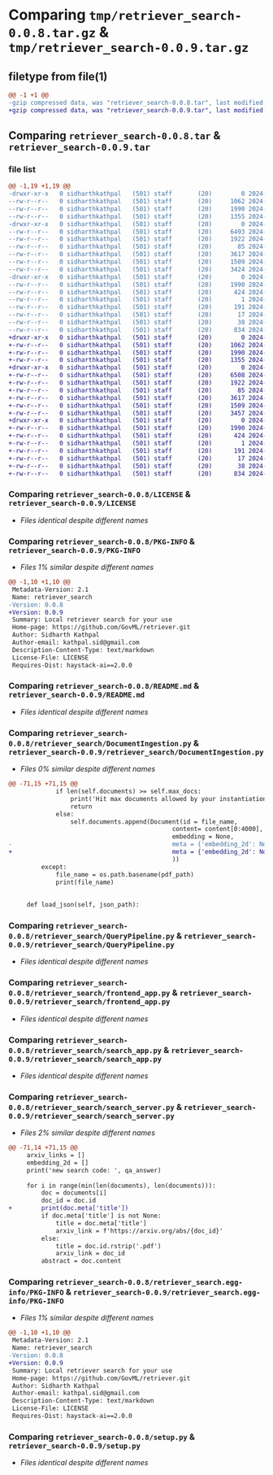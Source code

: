# Comparing `tmp/retriever_search-0.0.8.tar.gz` & `tmp/retriever_search-0.0.9.tar.gz`

## filetype from file(1)

```diff
@@ -1 +1 @@
-gzip compressed data, was "retriever_search-0.0.8.tar", last modified: Tue Apr 30 05:47:14 2024, max compression
+gzip compressed data, was "retriever_search-0.0.9.tar", last modified: Tue Apr 30 17:06:15 2024, max compression
```

## Comparing `retriever_search-0.0.8.tar` & `retriever_search-0.0.9.tar`

### file list

```diff
@@ -1,19 +1,19 @@
-drwxr-xr-x   0 sidharthkathpal   (501) staff       (20)        0 2024-04-30 05:47:14.076521 retriever_search-0.0.8/
--rw-r--r--   0 sidharthkathpal   (501) staff       (20)     1062 2024-04-23 05:51:14.000000 retriever_search-0.0.8/LICENSE
--rw-r--r--   0 sidharthkathpal   (501) staff       (20)     1990 2024-04-30 05:47:14.076160 retriever_search-0.0.8/PKG-INFO
--rw-r--r--   0 sidharthkathpal   (501) staff       (20)     1355 2024-04-30 05:46:26.000000 retriever_search-0.0.8/README.md
-drwxr-xr-x   0 sidharthkathpal   (501) staff       (20)        0 2024-04-30 05:47:14.073933 retriever_search-0.0.8/retriever_search/
--rw-r--r--   0 sidharthkathpal   (501) staff       (20)     6493 2024-04-30 05:36:58.000000 retriever_search-0.0.8/retriever_search/DocumentIngestion.py
--rw-r--r--   0 sidharthkathpal   (501) staff       (20)     1922 2024-04-24 08:53:52.000000 retriever_search-0.0.8/retriever_search/QueryPipeline.py
--rw-r--r--   0 sidharthkathpal   (501) staff       (20)       85 2024-04-30 05:46:05.000000 retriever_search-0.0.8/retriever_search/__init__.py
--rw-r--r--   0 sidharthkathpal   (501) staff       (20)     3617 2024-04-24 08:53:52.000000 retriever_search-0.0.8/retriever_search/frontend_app.py
--rw-r--r--   0 sidharthkathpal   (501) staff       (20)     1509 2024-04-30 05:38:18.000000 retriever_search-0.0.8/retriever_search/search_app.py
--rw-r--r--   0 sidharthkathpal   (501) staff       (20)     3424 2024-04-30 05:40:42.000000 retriever_search-0.0.8/retriever_search/search_server.py
-drwxr-xr-x   0 sidharthkathpal   (501) staff       (20)        0 2024-04-30 05:47:14.075727 retriever_search-0.0.8/retriever_search.egg-info/
--rw-r--r--   0 sidharthkathpal   (501) staff       (20)     1990 2024-04-30 05:47:14.000000 retriever_search-0.0.8/retriever_search.egg-info/PKG-INFO
--rw-r--r--   0 sidharthkathpal   (501) staff       (20)      424 2024-04-30 05:47:14.000000 retriever_search-0.0.8/retriever_search.egg-info/SOURCES.txt
--rw-r--r--   0 sidharthkathpal   (501) staff       (20)        1 2024-04-30 05:47:14.000000 retriever_search-0.0.8/retriever_search.egg-info/dependency_links.txt
--rw-r--r--   0 sidharthkathpal   (501) staff       (20)      191 2024-04-30 05:47:14.000000 retriever_search-0.0.8/retriever_search.egg-info/requires.txt
--rw-r--r--   0 sidharthkathpal   (501) staff       (20)       17 2024-04-30 05:47:14.000000 retriever_search-0.0.8/retriever_search.egg-info/top_level.txt
--rw-r--r--   0 sidharthkathpal   (501) staff       (20)       38 2024-04-30 05:47:14.076600 retriever_search-0.0.8/setup.cfg
--rw-r--r--   0 sidharthkathpal   (501) staff       (20)      834 2024-04-30 04:41:43.000000 retriever_search-0.0.8/setup.py
+drwxr-xr-x   0 sidharthkathpal   (501) staff       (20)        0 2024-04-30 17:06:15.192411 retriever_search-0.0.9/
+-rw-r--r--   0 sidharthkathpal   (501) staff       (20)     1062 2024-04-23 05:51:14.000000 retriever_search-0.0.9/LICENSE
+-rw-r--r--   0 sidharthkathpal   (501) staff       (20)     1990 2024-04-30 17:06:15.192050 retriever_search-0.0.9/PKG-INFO
+-rw-r--r--   0 sidharthkathpal   (501) staff       (20)     1355 2024-04-30 05:46:26.000000 retriever_search-0.0.9/README.md
+drwxr-xr-x   0 sidharthkathpal   (501) staff       (20)        0 2024-04-30 17:06:15.190132 retriever_search-0.0.9/retriever_search/
+-rw-r--r--   0 sidharthkathpal   (501) staff       (20)     6508 2024-04-30 16:55:53.000000 retriever_search-0.0.9/retriever_search/DocumentIngestion.py
+-rw-r--r--   0 sidharthkathpal   (501) staff       (20)     1922 2024-04-24 08:53:52.000000 retriever_search-0.0.9/retriever_search/QueryPipeline.py
+-rw-r--r--   0 sidharthkathpal   (501) staff       (20)       85 2024-04-30 17:05:14.000000 retriever_search-0.0.9/retriever_search/__init__.py
+-rw-r--r--   0 sidharthkathpal   (501) staff       (20)     3617 2024-04-24 08:53:52.000000 retriever_search-0.0.9/retriever_search/frontend_app.py
+-rw-r--r--   0 sidharthkathpal   (501) staff       (20)     1509 2024-04-30 05:38:18.000000 retriever_search-0.0.9/retriever_search/search_app.py
+-rw-r--r--   0 sidharthkathpal   (501) staff       (20)     3457 2024-04-30 16:57:19.000000 retriever_search-0.0.9/retriever_search/search_server.py
+drwxr-xr-x   0 sidharthkathpal   (501) staff       (20)        0 2024-04-30 17:06:15.191615 retriever_search-0.0.9/retriever_search.egg-info/
+-rw-r--r--   0 sidharthkathpal   (501) staff       (20)     1990 2024-04-30 17:06:15.000000 retriever_search-0.0.9/retriever_search.egg-info/PKG-INFO
+-rw-r--r--   0 sidharthkathpal   (501) staff       (20)      424 2024-04-30 17:06:15.000000 retriever_search-0.0.9/retriever_search.egg-info/SOURCES.txt
+-rw-r--r--   0 sidharthkathpal   (501) staff       (20)        1 2024-04-30 17:06:15.000000 retriever_search-0.0.9/retriever_search.egg-info/dependency_links.txt
+-rw-r--r--   0 sidharthkathpal   (501) staff       (20)      191 2024-04-30 17:06:15.000000 retriever_search-0.0.9/retriever_search.egg-info/requires.txt
+-rw-r--r--   0 sidharthkathpal   (501) staff       (20)       17 2024-04-30 17:06:15.000000 retriever_search-0.0.9/retriever_search.egg-info/top_level.txt
+-rw-r--r--   0 sidharthkathpal   (501) staff       (20)       38 2024-04-30 17:06:15.192499 retriever_search-0.0.9/setup.cfg
+-rw-r--r--   0 sidharthkathpal   (501) staff       (20)      834 2024-04-30 04:41:43.000000 retriever_search-0.0.9/setup.py
```

### Comparing `retriever_search-0.0.8/LICENSE` & `retriever_search-0.0.9/LICENSE`

 * *Files identical despite different names*

### Comparing `retriever_search-0.0.8/PKG-INFO` & `retriever_search-0.0.9/PKG-INFO`

 * *Files 1% similar despite different names*

```diff
@@ -1,10 +1,10 @@
 Metadata-Version: 2.1
 Name: retriever_search
-Version: 0.0.8
+Version: 0.0.9
 Summary: Local retriever search for your use
 Home-page: https://github.com/GovML/retriever.git
 Author: Sidharth Kathpal
 Author-email: kathpal.sid@gmail.com
 Description-Content-Type: text/markdown
 License-File: LICENSE
 Requires-Dist: haystack-ai==2.0.0
```

### Comparing `retriever_search-0.0.8/README.md` & `retriever_search-0.0.9/README.md`

 * *Files identical despite different names*

### Comparing `retriever_search-0.0.8/retriever_search/DocumentIngestion.py` & `retriever_search-0.0.9/retriever_search/DocumentIngestion.py`

 * *Files 0% similar despite different names*

```diff
@@ -71,15 +71,15 @@
             if len(self.documents) >= self.max_docs:
                 print('Hit max documents allowed by your instantiation of max_docs. No more documents to be added.')
                 return
             else:
                 self.documents.append(Document(id = file_name, 
                                             content= content[0:4000],
                                             embedding = None,
-                                            meta = {'embedding_2d': None}
+                                            meta = {'embedding_2d': None, 'title': None}
                                             ))
         except:
             file_name = os.path.basename(pdf_path)
             print(file_name)
         
 
     def load_json(self, json_path):
```

### Comparing `retriever_search-0.0.8/retriever_search/QueryPipeline.py` & `retriever_search-0.0.9/retriever_search/QueryPipeline.py`

 * *Files identical despite different names*

### Comparing `retriever_search-0.0.8/retriever_search/frontend_app.py` & `retriever_search-0.0.9/retriever_search/frontend_app.py`

 * *Files identical despite different names*

### Comparing `retriever_search-0.0.8/retriever_search/search_app.py` & `retriever_search-0.0.9/retriever_search/search_app.py`

 * *Files identical despite different names*

### Comparing `retriever_search-0.0.8/retriever_search/search_server.py` & `retriever_search-0.0.9/retriever_search/search_server.py`

 * *Files 2% similar despite different names*

```diff
@@ -71,14 +71,15 @@
     arxiv_links = []
     embedding_2d = []
     print('new search code: ', qa_answer)
 
     for i in range(min(len(documents), len(documents))):
         doc = documents[i]
         doc_id = doc.id
+        print(doc.meta['title'])
         if doc.meta['title'] is not None:
             title = doc.meta['title']
             arxiv_link = f'https://arxiv.org/abs/{doc_id}'
         else:
             title = doc.id.rstrip('.pdf')
             arxiv_link = doc_id
         abstract = doc.content
```

### Comparing `retriever_search-0.0.8/retriever_search.egg-info/PKG-INFO` & `retriever_search-0.0.9/retriever_search.egg-info/PKG-INFO`

 * *Files 1% similar despite different names*

```diff
@@ -1,10 +1,10 @@
 Metadata-Version: 2.1
 Name: retriever_search
-Version: 0.0.8
+Version: 0.0.9
 Summary: Local retriever search for your use
 Home-page: https://github.com/GovML/retriever.git
 Author: Sidharth Kathpal
 Author-email: kathpal.sid@gmail.com
 Description-Content-Type: text/markdown
 License-File: LICENSE
 Requires-Dist: haystack-ai==2.0.0
```

### Comparing `retriever_search-0.0.8/setup.py` & `retriever_search-0.0.9/setup.py`

 * *Files identical despite different names*

